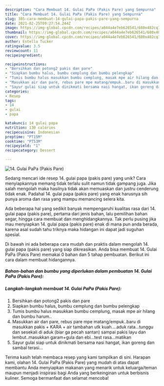 ```yaml
---
description: "Cara Membuat 14. Gulai PaPa (Pakis Pare) yang Sempurna"
title: "Cara Membuat 14. Gulai PaPa (Pakis Pare) yang Sempurna"
slug: 385-cara-membuat-14-gulai-papa-pakis-pare-yang-sempurna
date: 2021-02-25T09:27:54.244Z
image: https://img-global.cpcdn.com/recipes/a044a4e7eb626541/680x482cq70/14-gulai-papa-pakis-pare-foto-resep-utama.jpg
thumbnail: https://img-global.cpcdn.com/recipes/a044a4e7eb626541/680x482cq70/14-gulai-papa-pakis-pare-foto-resep-utama.jpg
cover: https://img-global.cpcdn.com/recipes/a044a4e7eb626541/680x482cq70/14-gulai-papa-pakis-pare-foto-resep-utama.jpg
author: Estella Tucker
ratingvalue: 3.5
reviewcount: 11
recipeingredient:

recipeinstructions:
- "Bersihkan dan potong2 pakis dan pare"
- "Siapkan bumbu halus, bumbu cemplung dan bumbu pelengkap"
- "Tumis bumbu halus masukkan bumbu cemplung, masak mpe air hilang dan bumbu harum.."
- "Masukkan air dan pare, rebus pare mpe matang/empuk..baru di masukkan pakis + KARA + air tambahan utk kuah....aduk rata...tunggu dan sesekali di aduk (biar ga pecah santan) sampai pakis layu dan lembut..masukkan garam+gula dan ebi...test rasa...matikan"
- "Sayur gulai siap untuk dinikmati bersama nasi hangat, ikan goreng dan sambal terasi..."
categories:
- Resep
tags:
- 14
- gulai
- papa

katakunci: 14 gulai papa 
nutrition: 130 calories
recipecuisine: Indonesian
preptime: "PT15M"
cooktime: "PT53M"
recipeyield: "1"
recipecategory: Dessert

---
```



![14. Gulai PaPa (Pakis Pare)](https://img-global.cpcdn.com/recipes/a044a4e7eb626541/680x482cq70/14-gulai-papa-pakis-pare-foto-resep-utama.jpg)

Sedang mencari ide resep 14. gulai papa (pakis pare) yang unik? Cara menyiapkannya memang tidak terlalu sulit namun tidak gampang juga. Jika salah mengolah maka hasilnya tidak akan memuaskan dan justru cenderung tidak enak. Padahal 14. gulai papa (pakis pare) yang enak harusnya sih punya aroma dan rasa yang mampu memancing selera kita.

Ada beberapa hal yang sedikit banyak mempengaruhi kualitas rasa dari 14. gulai papa (pakis pare), pertama dari jenis bahan, lalu pemilihan bahan segar, hingga cara membuat dan menghidangkannya. Tak perlu pusing jika mau menyiapkan 14. gulai papa (pakis pare) enak di mana pun anda berada, karena asal sudah tahu triknya maka hidangan ini dapat jadi suguhan spesial.




Di bawah ini ada beberapa cara mudah dan praktis dalam mengolah 14. gulai papa (pakis pare) yang siap dikreasikan. Anda bisa membuat 14. Gulai PaPa (Pakis Pare) memakai 0 bahan dan 5 tahap pembuatan. Berikut ini cara dalam membuat hidangannya.

<!--inarticleads1-->

##### Bahan-bahan dan bumbu yang diperlukan dalam pembuatan 14. Gulai PaPa (Pakis Pare):





<!--inarticleads2-->

##### Langkah-langkah membuat 14. Gulai PaPa (Pakis Pare):

1. Bersihkan dan potong2 pakis dan pare
1. Siapkan bumbu halus, bumbu cemplung dan bumbu pelengkap
1. Tumis bumbu halus masukkan bumbu cemplung, masak mpe air hilang dan bumbu harum..
1. Masukkan air dan pare, rebus pare mpe matang/empuk..baru di masukkan pakis + KARA + air tambahan utk kuah....aduk rata...tunggu dan sesekali di aduk (biar ga pecah santan) sampai pakis layu dan lembut..masukkan garam+gula dan ebi...test rasa...matikan
1. Sayur gulai siap untuk dinikmati bersama nasi hangat, ikan goreng dan sambal terasi...




Terima kasih telah membaca resep yang kami tampilkan di sini. Harapan kami, olahan 14. Gulai PaPa (Pakis Pare) yang mudah di atas dapat membantu Anda menyiapkan makanan yang menarik untuk keluarga/teman maupun menjadi inspirasi bagi Anda yang berkeinginan untuk berbisnis kuliner. Semoga bermanfaat dan selamat mencoba!
